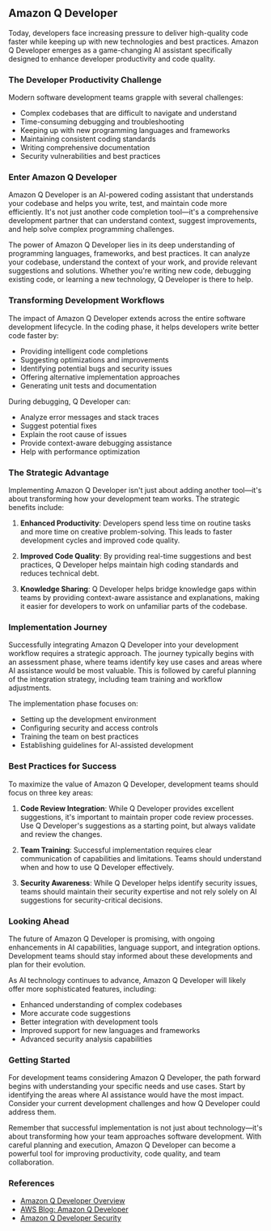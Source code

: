 ## Amazon Q Developer

Today, developers face increasing pressure to deliver high-quality code faster while keeping up with new technologies and best practices. Amazon Q Developer emerges as a game-changing AI assistant specifically designed to enhance developer productivity and code quality.

### The Developer Productivity Challenge

Modern software development teams grapple with several challenges:
- Complex codebases that are difficult to navigate and understand
- Time-consuming debugging and troubleshooting
- Keeping up with new programming languages and frameworks
- Maintaining consistent coding standards
- Writing comprehensive documentation
- Security vulnerabilities and best practices

### Enter Amazon Q Developer

Amazon Q Developer is an AI-powered coding assistant that understands your codebase and helps you write, test, and maintain code more efficiently. It's not just another code completion tool—it's a comprehensive development partner that can understand context, suggest improvements, and help solve complex programming challenges.

The power of Amazon Q Developer lies in its deep understanding of programming languages, frameworks, and best practices. It can analyze your codebase, understand the context of your work, and provide relevant suggestions and solutions. Whether you're writing new code, debugging existing code, or learning a new technology, Q Developer is there to help.

### Transforming Development Workflows

The impact of Amazon Q Developer extends across the entire software development lifecycle. In the coding phase, it helps developers write better code faster by:
- Providing intelligent code completions
- Suggesting optimizations and improvements
- Identifying potential bugs and security issues
- Offering alternative implementation approaches
- Generating unit tests and documentation

During debugging, Q Developer can:
- Analyze error messages and stack traces
- Suggest potential fixes
- Explain the root cause of issues
- Provide context-aware debugging assistance
- Help with performance optimization

### The Strategic Advantage

Implementing Amazon Q Developer isn't just about adding another tool—it's about transforming how your development team works. The strategic benefits include:

1. **Enhanced Productivity**: Developers spend less time on routine tasks and more time on creative problem-solving. This leads to faster development cycles and improved code quality.

2. **Improved Code Quality**: By providing real-time suggestions and best practices, Q Developer helps maintain high coding standards and reduces technical debt.

3. **Knowledge Sharing**: Q Developer helps bridge knowledge gaps within teams by providing context-aware assistance and explanations, making it easier for developers to work on unfamiliar parts of the codebase.

### Implementation Journey

Successfully integrating Amazon Q Developer into your development workflow requires a strategic approach. The journey typically begins with an assessment phase, where teams identify key use cases and areas where AI assistance would be most valuable. This is followed by careful planning of the integration strategy, including team training and workflow adjustments.

The implementation phase focuses on:
- Setting up the development environment
- Configuring security and access controls
- Training the team on best practices
- Establishing guidelines for AI-assisted development

### Best Practices for Success

To maximize the value of Amazon Q Developer, development teams should focus on three key areas:

1. **Code Review Integration**: While Q Developer provides excellent suggestions, it's important to maintain proper code review processes. Use Q Developer's suggestions as a starting point, but always validate and review the changes.

2. **Team Training**: Successful implementation requires clear communication of capabilities and limitations. Teams should understand when and how to use Q Developer effectively.

3. **Security Awareness**: While Q Developer helps identify security issues, teams should maintain their security expertise and not rely solely on AI suggestions for security-critical decisions.

### Looking Ahead

The future of Amazon Q Developer is promising, with ongoing enhancements in AI capabilities, language support, and integration options. Development teams should stay informed about these developments and plan for their evolution.

As AI technology continues to advance, Amazon Q Developer will likely offer more sophisticated features, including:
- Enhanced understanding of complex codebases
- More accurate code suggestions
- Better integration with development tools
- Improved support for new languages and frameworks
- Advanced security analysis capabilities

### Getting Started

For development teams considering Amazon Q Developer, the path forward begins with understanding your specific needs and use cases. Start by identifying the areas where AI assistance would have the most impact. Consider your current development challenges and how Q Developer could address them.

Remember that successful implementation is not just about technology—it's about transforming how your team approaches software development. With careful planning and execution, Amazon Q Developer can become a powerful tool for improving productivity, code quality, and team collaboration.

### References

- [Amazon Q Developer Overview](https://aws.amazon.com/q/developer/)
- [AWS Blog: Amazon Q Developer](https://aws.amazon.com/blogs/aws/amazon-q-developer/)
- [Amazon Q Developer Security](https://docs.aws.amazon.com/q/developer/latest/security-guide/) 